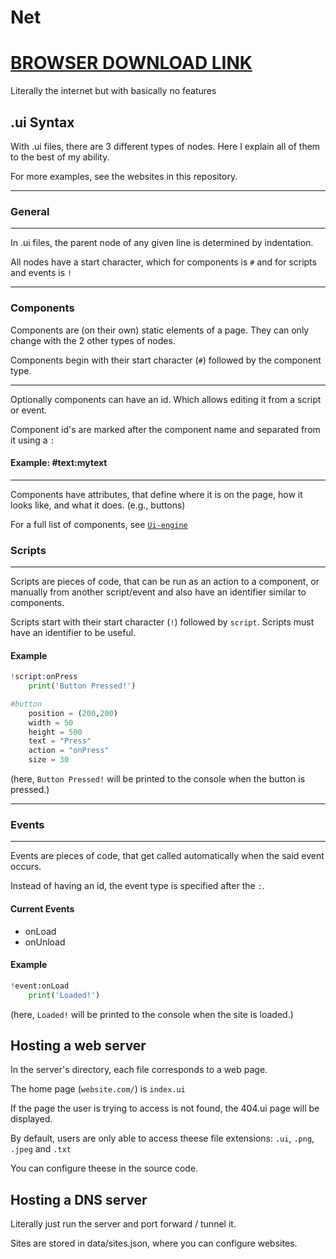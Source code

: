 
# Net

# [BROWSER DOWNLOAD LINK](https://raw.githubusercontent.com/Omena0/net/main/dist/client.exe)

Literally the internet but with basically no features

## .ui Syntax

With .ui files, there are 3 different types of nodes.
Here I explain all of them to the best of my ability.

For more examples,
see the websites in this repository.

---

### General

---

In .ui files, the parent node of any given line is determined by indentation.

All nodes have a start character,
which for components is `#` and for scripts and events is `!`

---

### Components

Components are (on their own) static elements of a page.
They can only change with the 2 other types of nodes.

Components begin with their start character
(`#`) followed by the component type.

---

Optionally components can have an id.
Which allows editing it from a script or event.

Component id's are marked after the component name and separated from it using a `:`

#### Example: #text:mytext

---

Components have attributes,
that define where it is on the page,
how it looks like, and what it does. (e.g., buttons)

For a full list of components, see [`Ui-engine`](https://github.com/Omena0/Ui-engine)

### Scripts

---

Scripts are pieces of code,
that can be run as an action to a component,
or manually from another script/event
and also have an identifier similar to components.

Scripts start with their start character (`!`) followed by `script`.
Scripts must have an identifier to be useful.

#### Example

```python
!script:onPress
    print('Button Pressed!')

#button
    position = (200,200)
    width = 50
    height = 500
    text = "Press"
    action = "onPress"
    size = 30
```

(here, `Button Pressed!` will be printed to
the console when the button is pressed.)

---

### Events

---

Events are pieces of code,
that get called automatically when the said event occurs.

Instead of having an id,
the event type is specified after the `:`.

#### Current Events

- onLoad
- onUnload

#### Example

```python
!event:onLoad
    print('Loaded!')
```

(here, `Loaded!` will be printed to the
console when the site is loaded.)

## Hosting a web server

In the server's directory,
each file corresponds to a web page.

The home page (`website.com/`) is `index.ui`

If the page the user is trying to access is not found,
the 404.ui page will be displayed.

By default, users are only able to
access theese file extensions: `.ui`, `.png`, `.jpeg` and `.txt`

You can configure theese in the source code.

## Hosting a DNS server

Literally just run the server and port forward / tunnel it.

Sites are stored in data/sites.json, where you can configure websites.
